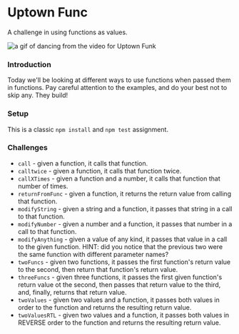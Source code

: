 # Uptown Func

A challenge in using functions as values.

![a gif of dancing from the video for Uptown Funk](https://media1.tenor.com/images/e26d600815d746043d31f28de3f54142/tenor.gif?itemid=8110050)


### Introduction

Today we'll be looking at different ways to use functions when passed them in functions. Pay careful attention to the examples, and do your best not to skip any. They build!


### Setup

This is a classic `npm install` and `npm test` assignment.


### Challenges

* `call` - given a function, it calls that function.
* `calltwice` - given a function, it calls that function twice.
* `callXTimes` - given a function and a number, it calls that function that number of times.
* `returnFromFunc` - given a function, it returns the return value from calling that function.
* `modifyString` - given a string and a function, it passes that string in a call to that function.
* `modifyNumber` - given a number and a function, it passes that number in a call to that function.
* `modifyAnything` - given a value of any kind, it passes that value in a call to the given function. HINT: did you notice that the previous two were the same function with different parameter names?
* `twoFuncs` - given two functions, it passes the first function's return value to the second, then return that function's return value.
* `threeFuncs` - given three functions, it passes the first given function's return value ot the second, then passes that return value to the third, and, finally, returns that return value.
* `twoValues` - given two values and a function, it passes both values in order to the function and returns the resulting return value.
* `twoValuesRTL` - given two values and a function, it passes both values in REVERSE order to the function and returns the resulting return value.
